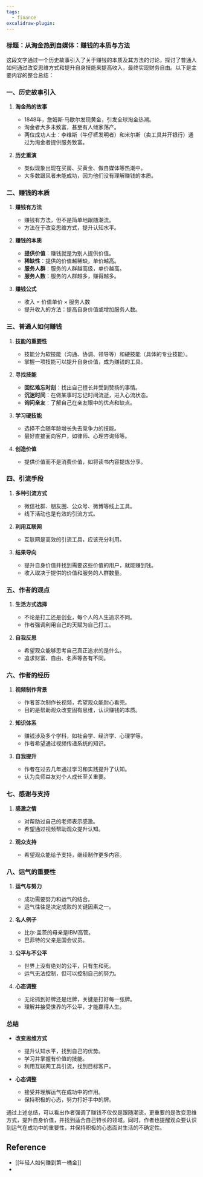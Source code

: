 ```yaml
---
tags:
  - finance
excalidraw-plugin:
---
```

### 标题：从淘金热到自媒体：赚钱的本质与方法

这段文字通过一个历史故事引入了关于赚钱的本质及其方法的讨论，探讨了普通人如何通过改变思维方式和提升自身技能来提高收入，最终实现财务自由。以下是主要内容的整合总结：

### 一、历史故事引入

1. **淘金热的故事**
   - 1848年，詹姆斯·马歇尔发现黄金，引发全球淘金热潮。
   - 淘金者大多未致富，甚至有人倾家荡产。
   - 两位成功人士：李维斯（牛仔裤发明者）和米尔斯（卖工具并开银行）通过为淘金者提供服务致富。

2. **历史重演**
   - 类似现象出现在买房、买黄金、做自媒体等热潮中。
   - 大多数跟风者未能成功，因为他们没有理解赚钱的本质。

### 二、赚钱的本质

1. **赚钱有方法**
   - 赚钱有方法，但不是简单地跟随潮流。
   - 方法在于改变思维方式，提升认知水平。

2. **赚钱的本质**
   - **提供价值**：赚钱就是为别人提供价值。
   - **稀缺性**：提供的价值越稀缺，单价越高。
   - **服务人群**：服务的人群越高级，单价越高。
   - **服务人数**：服务的人群越多，赚得越多。

3. **赚钱公式**
   - 收入 = 价值单价 × 服务人数
   - 提升收入的方法：提高自身价值或增加服务人数。

### 三、普通人如何赚钱

1. **技能的重要性**
   - 技能分为软技能（沟通、协调、领导等）和硬技能（具体的专业技能）。
   - 掌握一项技能可以提升自身价值，成为赚钱的工具。

2. **寻找技能**
   - **回忆难忘时刻**：找出自己擅长并受到赞扬的事情。
   - **沉迷时间**：在做某事时忘记时间流逝，进入心流状态。
   - **询问亲友**：了解自己在亲友眼中的优点和缺点。

3. **学习硬技能**
   - 选择不会随年龄增长失去竞争力的技能。
   - 最好直接面向客户，如律师、心理咨询师等。

4. **创造价值**
   - 提供价值而不是消费价值，如将读书内容提炼分享。

### 四、引流手段

1. **多种引流方式**
   - 微信社群、朋友圈、公众号、微博等线上工具。
   - 线下活动也是有效的引流方式。

2. **利用互联网**
   - 互联网是高效的引流工具，应该充分利用。

3. **结果导向**
   - 提升自身价值并找到需要这些价值的用户，就能赚到钱。
   - 收入取决于提供的价值和服务的人群数量。

### 五、作者的观点

1. **生活方式选择**
   - 不论是打工还是创业，每个人的人生追求不同。
   - 作者强调利用自己的天赋为自己打工。

2. **自我反思**
   - 希望观众能够思考自己真正追求的是什么。
   - 追求财富、自由、名声等各有不同。

### 六、作者的经历

1. **视频制作背景**
   - 作者首次制作长视频，希望观众能耐心看完。
   - 目的是帮助观众改变固有思维，认识赚钱的本质。

2. **知识体系**
   - 赚钱涉及多个学科，如社会学、经济学、心理学等。
   - 作者希望通过视频传递系统的知识。

3. **自我提升**
   - 作者在过去几年通过学习和实践提升了认知。
   - 认为良师益友对个人成长至关重要。

### 七、感谢与支持

1. **感激之情**
   - 对帮助过自己的老师表示感激。
   - 希望通过视频帮助观众提升认知。

2. **观众支持**
   - 希望观众能给予支持，继续制作更多内容。

### 八、运气的重要性

1. **运气与努力**
   - 成功需要努力和运气的结合。
   - 运气往往是决定成败的关键因素之一。

2. **名人例子**
   - 比尔·盖茨的母亲是IBM高管。
   - 巴菲特的父亲是国会议员。

3. **公平与不公平**
   - 世界上没有绝对的公平，只有生和死。
   - 运气无法控制，但可以控制自己的努力。

4. **心态调整**
   - 无论抓到好牌还是烂牌，关键是打好每一张牌。
   - 理解并接受世界的不公平，才能赢得人生。

### 总结

- **改变思维方式**
  - 提升认知水平，找到自己的优势。
  - 学习并掌握有价值的技能。
  - 利用互联网工具引流，找到目标客户。

- **心态调整**
  - 接受并理解运气在成功中的作用。
  - 保持积极的心态，努力打好手中的牌。

通过上述总结，可以看出作者强调了赚钱不仅仅是跟随潮流，更重要的是改变思维方式，提升自身价值，并找到适合自己特长的领域。同时，作者也提醒观众要认识到运气在成功中的重要性，并保持积极的心态面对生活的不确定性。


## Reference
- [[年轻人如何赚到第一桶金]]
- 
